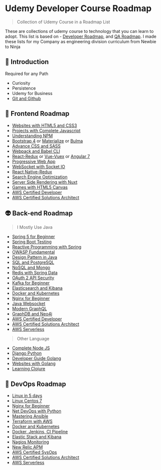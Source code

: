 # Udemy Developer Course Roadmap

> Collection of Udemy Course in a Roadmap List

These are collections of udemy course to technology that you can learn to adopt. This list is based on - [Developer Roadmap](https://github.com/kamranahmedse/developer-roadmap), and [QA Roadmap](https://github.com/anas-qa/Quality-Assurance-Road-Map). I made these lists for my Company as engineering division curriculum from Newbie to Ninja

## 🚀 Introduction
Required for any Path
- Curiosity
- Persistence
- Udemy for Business
- [Git and Github](https://www.udemy.com/github-ultimate/)

## 🎨 Frontend Roadmap
- [Websites with HTML5 and CSS3](https://www.udemy.com/design-and-develop-a-killer-website-with-html5-and-css3/)
- [Projects with Complete Javascript](https://www.udemy.com/the-complete-javascript-course/)
- [Understanding NPM](https://www.udemy.com/understanding-npm/)
- [Bootstrap 4](https://www.udemy.com/bootstrap-4-from-scratch-with-5-projects/) or [Materialize](https://www.udemy.com/materialize-css-from-scratch-with-5-projects/) or [Bulma](https://www.udemy.com/bulma-responsive-web-design-and-development/)
- [Advance CSS and SASS](https://www.udemy.com/advanced-css-and-sass/)
- [Webpack and Babel CLI](https://www.udemy.com/command-line-instrument-npm-babel-and-webpack-crash-course/)
- [React-Redux](https://www.udemy.com/react-the-complete-guide-incl-redux/) or [Vue-Vuex](https://www.udemy.com/vuejs-2-the-complete-guide/) or [Angular 7](https://www.udemy.com/the-complete-guide-to-angular-2/)
- [Progressive Web App](https://www.udemy.com/progressive-web-app-pwa-the-complete-guide/)
- [WebSocket with Socket IO](https://www.udemy.com/socketio-with-websockets-the-details/)
- [React Native-Redux](https://www.udemy.com/the-complete-react-native-and-redux-course/) 
- [Search Engine Optimization](https://www.udemy.com/search-engine-optimization-for-beginners-seo-that-works/)
- [Server Side Rendering with Nuxt](https://www.udemy.com/nuxtjs-vuejs-on-steroids/)
- [Games with HTML5 Canvas](https://www.udemy.com/how-to-program-games/)
- [AWS Certified Developer](https://www.udemy.com/aws-certified-developer-associate/)
- [AWS Certified Solutions Architect](https://www.udemy.com/aws-certified-solutions-architect-associate/)

## 👽 Back-end Roadmap
> I Mostly Use Java
- [Spring 5 for Beginner](https://www.udemy.com/spring-framework-5-beginner-to-guru/)
- [Spring Boot Testing](https://www.udemy.com/testing-spring-boot-beginner-to-guru/)
- [Reactive Programming with Spring](https://www.udemy.com/reactive-programming-with-spring-framework-5/)
- [OWASP Fundamental](https://www.udemy.com/owasp-threats-fundamentals/)
- [Design Pattern in Java](https://www.udemy.com/basics-of-software-architecture-design-in-java/)
- [SQL and PostgreSQL](https://www.udemy.com/sql-and-postgresql-for-beginners/)
- [NoSQL and Mongo](https://www.udemy.com/learn-mongodb-leading-nosql-database-from-scratch/)
- [Redis with Spring Data](https://www.udemy.com/learn-redis-and-utilize-jedis-with-spring-data-redis/)
- [OAuth 2 API Security](https://www.udemy.com/learn-oauth-2/)
- [Kafka for Beginner](https://www.udemy.com/apache-kafka/)
- [Elasticsearch and Kibana](https://www.udemy.com/elasticsearch-complete-guide/)
- [Docker and Kubernetes](https://www.udemy.com/docker-and-kubernetes-the-complete-guide/)
- [Nginx for Beginner](https://www.udemy.com/nginx-beginner-to-advanced/)
- [Java Websocket](https://www.udemy.com/java-socket-programming-build-a-chat-application/)
- [Modern GraphQL](https://www.udemy.com/graphql-bootcamp/)
- [GraphDB and Neo4j](https://www.udemy.com/neo4j-foundations/)
- [AWS Certified Developer](https://www.udemy.com/aws-certified-developer-associate/)
- [AWS Certified Solutions Architect](https://www.udemy.com/aws-certified-solutions-architect-associate/)
- [AWS Serverless](https://www.udemy.com/aws-serverless-a-complete-introduction/)
> Other Language
- [Complete Node JS](https://www.udemy.com/the-complete-nodejs-developer-course-2/)
- [Django Python](https://www.udemy.com/django-python/)
- [Developer Guide Golang](https://www.udemy.com/go-the-complete-developers-guide/)
- [Websites with Golang](https://www.udemy.com/go-programming-language/)
- [Learning Clojure](https://www.udemy.com/learning-clojure/)

## 👷 DevOps Roadmap
- [Linux in 5 days](https://www.udemy.com/learn-linux-in-5-days/)
- [Linux Centos 7](https://www.udemy.com/centos-7-system-engineer-complete-course/)
- [Nginx for Beginner](https://www.udemy.com/nginx-beginner-to-advanced/)
- [Net DevOps with Python](https://www.udemy.com/net-devops-cisco-python-automation-netconf-sdn-docker/)
- [Mastering Ansible](https://www.udemy.com/mastering-ansible/)
- [Terraform with AWS](https://www.udemy.com/terraform-with-aws-and-infrastructure-as-code-with-terraform/)
- [Docker and Kubernetes](https://www.udemy.com/docker-and-kubernetes-the-complete-guide/)
- [Docker, Jenkins, CI Pipeline](https://www.udemy.com/devops-training/)
- [Elastic Stack and Kibana](https://www.udemy.com/elasticsearch-6-and-elastic-stack-in-depth-and-hands-on/)
- [Nagios Monitoring](https://www.udemy.com/setting-up-nagios-4/)
- [New Relic APM](https://www.udemy.com/new-relic-apm-application-performance-management-for-devops/)
- [AWS Certified SysOps](https://www.udemy.com/aws-certified-sysops-administrator-associate/)
- [AWS Certified Solutions Architect](https://www.udemy.com/aws-certified-solutions-architect-associate/)
- [AWS Serverless](https://www.udemy.com/aws-serverless-a-complete-introduction/)


